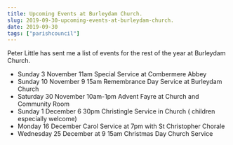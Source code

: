 ```yaml
---
title: Upcoming Events at Burleydam Church.
slug: 2019-09-30-upcoming-events-at-burleydam-church.
date: 2019-09-30
tags: ["parishcouncil"]
---
```



Peter Little has sent me a list of events for the rest of the year at Burleydam Church.

- Sunday 3 November 11am Special Service at Combermere Abbey
- Sunday 10 November 9 15am Remembrance Day Service at Burleydam Church
- Saturday 30 November 10am-1pm Advent Fayre at Church and Community Room
- Sunday 1 December 6 30pm Christingle Service in Church ( children especially
welcome)
- Monday 16 December Carol Service at 7pm with St Christopher Chorale
- Wednesday 25 December at 9 15am Christmas Day Church Service
